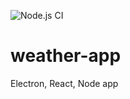 ![Node.js CI](https://github.com/anedomansky/weather-app/workflows/Node.js%20CI/badge.svg)

# weather-app

Electron, React, Node app
